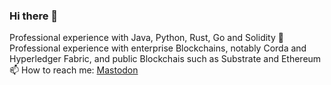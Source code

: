 ### Hi there 👋

Professional experience with Java, Python, Rust, Go and Solidity
🔭 Professional experience with enterprise Blockchains, notably Corda and Hyperledger Fabric, and public Blockchais such as Substrate and Ethereum
📫 How to reach me: <a rel="me" href="https://fosstodon.org/@alebaffa">Mastodon</a>

